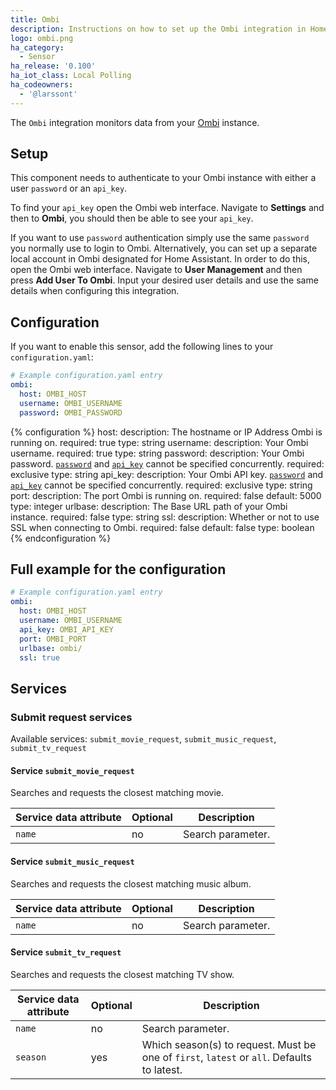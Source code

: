 ```yaml
---
title: Ombi
description: Instructions on how to set up the Ombi integration in Home Assistant.
logo: ombi.png
ha_category:
  - Sensor
ha_release: '0.100'
ha_iot_class: Local Polling
ha_codeowners:
  - '@larssont'
---
```


The `Ombi` integration monitors data from your [Ombi](https://ombi.io) instance.

## Setup

This component needs to authenticate to your Ombi instance with either a user `password` or an `api_key`.

To find your `api_key` open the Ombi web interface. Navigate to **Settings** and then to **Ombi**, you should then be able to see your `api_key`.

If you want to use `password` authentication simply use the same `password` you normally use to login to Ombi. Alternatively, you can set up a separate local account in Ombi designated for Home Assistant. In order to do this, open the Ombi web interface. Navigate to **User Management** and then press **Add User To Ombi**. Input your desired user details and use the same details when configuring this integration.

## Configuration

If you want to enable this sensor, add the following lines to your `configuration.yaml`:

```yaml
# Example configuration.yaml entry
ombi:
  host: OMBI_HOST
  username: OMBI_USERNAME
  password: OMBI_PASSWORD
```

{% configuration %}
host:
  description: The hostname or IP Address Ombi is running on.
  required: true
  type: string
username:
  description: Your Ombi username.
  required: true
  type: string
password:
  description: Your Ombi password. [`password`](#password) and [`api_key`](#api_key) cannot be specified concurrently.
  required: exclusive
  type: string
api_key:
  description: Your Ombi API key. [`password`](#password) and [`api_key`](#api_key) cannot be specified concurrently.
  required: exclusive
  type: string
port:
  description: The port Ombi is running on.
  required: false
  default: 5000
  type: integer
urlbase:
  description: The Base URL path of your Ombi instance.
  required: false
  type: string
ssl:
  description: Whether or not to use SSL when connecting to Ombi.
  required: false
  default: false
  type: boolean
{% endconfiguration %}

## Full example for the configuration

```yaml
# Example configuration.yaml entry
ombi:
  host: OMBI_HOST
  username: OMBI_USERNAME
  api_key: OMBI_API_KEY
  port: OMBI_PORT
  urlbase: ombi/
  ssl: true
```

## Services

### Submit request services

Available services: `submit_movie_request`, `submit_music_request`, `submit_tv_request`

#### Service `submit_movie_request`

Searches and requests the closest matching movie.

| Service data attribute | Optional | Description                                      |
| ---------------------- | -------- | ------------------------------------------------ |
| `name`                 |      no  | Search parameter.                                |

#### Service `submit_music_request`

Searches and requests the closest matching music album.

| Service data attribute | Optional | Description                                      |
|------------------------|----------|--------------------------------------------------|
| `name`                 |      no  | Search parameter.                                |

#### Service `submit_tv_request`

Searches and requests the closest matching TV show.

| Service data attribute | Optional | Description                                                                                   |
|------------------------|----------|-----------------------------------------------------------------------------------------------|
| `name`                 |       no | Search parameter.                                                                             |
| `season`               |      yes | Which season(s) to request. Must be one of `first`, `latest` or `all`. Defaults to latest.    |
